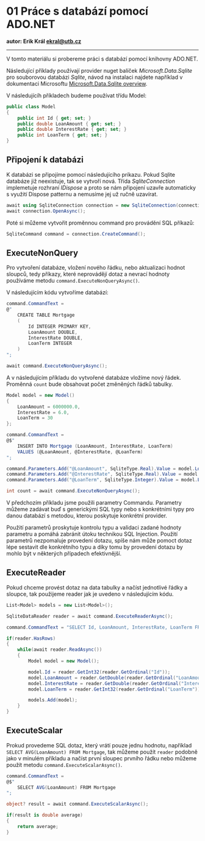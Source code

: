
# 01 Práce s databází pomocí ADO.NET

**autor: Erik Král ekral@utb.cz**

---

V tomto materiálu si probereme práci s databází pomocí knihovny ADO.NET.

Následující příklady používají provider nuget balíček *Microsoft.Data.Sqlite* pro souborovou databázi *Sqlite*, návod na instalaci najdete například v dokumentaci Microsoftu [Microsoft.Data.Sqlite overview](https://learn.microsoft.com/en-us/dotnet/standard/data/sqlite/?tabs=netcore-cli).

V následujícíh příkladech budeme používat třídu Model:

```csharp
public class Model
{
    public int Id { get; set; }
    public double LoanAmount { get; set; }
    public double InterestRate { get; set; }
    public int LoanTerm { get; set; }
}
```
## Připojení k databázi

K databázi se připojíme pomocí následujícího príkazu. Pokud Sqlite databáze již neexistuje, tak se vytvoří nová. Třída *SqliteConnection* implemetuje rozhraní *IDispose* a proto se nám připojení uzavře automaticky s využití Dispose patternu a nemusíme jej už ručně uzavírat.

```csharp
await using SqliteConnection connection = new SqliteConnection(connectionString);
await connection.OpenAsync();
```

Poté si můžeme vytvořit proměnnou command pro provádění SQL příkazů:

```csharp
SqliteCommand command = connection.CreateCommand();
```

## ExecuteNonQuery

Pro vytvoření databáze, vložení nového řádku, nebo aktualizaci hodnot sloupců, tedy příkazy, které neprovádějí dotaz a nevrací hodnoty používáme metodu ```command.ExecuteNonQueryAsync()```. 

V následujícím kódu vytvoříme databází:

```csharp
command.CommandText =
@"
    CREATE TABLE Mortgage 
    (
        Id INTEGER PRIMARY KEY, 
        LoanAmount DOUBLE,
        InterestRate DOUBLE,
        LoanTerm INTEGER
    )
";

await command.ExecuteNonQueryAsync();
```

A v následujícím příkladu do vytvořené databáze vložíme nový řádek. Proměnná ```count``` bude obsahovat počet změněných řádků tabulky.

```csharp
Model model = new Model()
{
    LoanAmount = 6000000.0,
    InterestRate = 6.0,
    LoanTerm = 30
};

command.CommandText =
@$"
    INSERT INTO Mortgage (LoanAmount, InterestRate, LoanTerm)
    VALUES (@LoanAmount, @InterestRate, @LoanTerm)
";

command.Parameters.Add("@LoanAmount", SqliteType.Real).Value = model.LoanAmount;
command.Parameters.Add("@InterestRate", SqliteType.Real).Value = model.InterestRate;
command.Parameters.Add("@LoanTerm", SqliteType.Integer).Value = model.LoanTerm;

int count = await command.ExecuteNonQueryAsync();
```

V předchozím příkladu jsme použili parametry Commandu. Parametry můžeme zadávat buď s generickými SQL typy nebo s konkrétními typy pro danou databází s metodou, kterou poskytuje konkrétní provider. 

Použití parametrů proskytuje kontrolu typu a validaci zadané hodnoty parametru a pomáhá zabránit útoku technikou SQL Injection. Použití parametrů nezpomaluje provedení dotazu, spíše nám může pomoct dotaz lépe sestavit dle konkrétního typu a díky tomu by provedení dotazu by mohlo být v některých případech efektivnější.


## ExecuteReader

Pokud chceme provést dotaz na data tabulky a načíst jednotlivé řádky a sloupce, tak použijeme reader jak je uvedeno v následujícím kódu. 

```csharp
List<Model> models = new List<Model>();

SqliteDataReader reader = await command.ExecuteReaderAsync();

command.CommandText = "SELECT Id, LoanAmount, InterestRate, LoanTerm FROM Mortgage";

if(reader.HasRows)
{
    while(await reader.ReadAsync())
    {
        Model model = new Model();

        model.Id = reader.GetInt32(reader.GetOrdinal("Id"));
        model.LoanAmount = reader.GetDouble(reader.GetOrdinal("LoanAmount"));
        model.InterestRate = reader.GetDouble(reader.GetOrdinal("InterestRate"));
        model.LoanTerm = reader.GetInt32(reader.GetOrdinal("LoanTerm"));

        models.Add(model);
    }
}
```

## ExecuteScalar

Prokud provedeme SQL dotaz, který vrátí pouze jednu hodnotu, například ```SELECT AVG(LoanAmount) FROM Mortgage```, tak můžeme použít ```reader``` podobně jako v minulém příkladu a načíst první sloupec prvního řádku nebo můžeme použít metodu ```command.ExecuteScalarAsync()```.

```csharp
command.CommandText =
@$"
    SELECT AVG(LoanAmount) FROM Mortgage
";

object? result = await command.ExecuteScalarAsync();

if(result is double average)
{
    return average;
}
```
